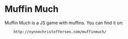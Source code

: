 # Muffin Much

Muffin Much is a JS game with muffins. You can find it on:

		http://nynnechristoffersen.com/muffinmuch/

